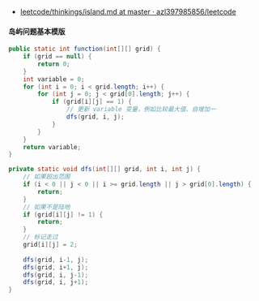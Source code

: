 - [leetcode/thinkings/island.md at master · azl397985856/leetcode](https://github.com/azl397985856/leetcode/blob/master/thinkings/island.md)

#### 岛屿问题基本模版
```java
public static int function(int[][] grid) {
    if (grid == null) {
        return 0;
    }
    int variable = 0;
    for (int i = 0; i < grid.length; i++) {
        for (int j = 0; j < grid[0].length; j++) {
            if (grid[i][j] == 1) {
                // 更新 variable 变量，例如比较最大值、自增加一
                dfs(grid, i, j);
            }
        }
    }
    return variable;
}

private static void dfs(int[][] grid, int i, int j) {
    // 如果超出范围        
    if (i < 0 || j < 0 || i >= grid.length || j > grid[0].length) {
        return;
    }
    // 如果不是陆地
    if (grid[i][j] != 1) {
        return;
    }
    // 标记走过
    grid[i][j] = 2;
    
    dfs(grid, i-1, j);
    dfs(grid, i+1, j);
    dfs(grid, i, j-1);
    dfs(grid, i, j+1);
}
```